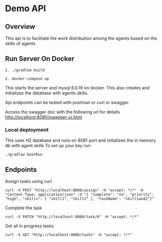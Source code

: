 # Demo API


## Overview  

This api is to facilitate the work distribution among the agents based on the skills of agents

## Run Server On Docker


```
1. ./gradlew build

2. docker-compose up
```

This starts the server and mysql 8.0.19 on docker.
This also creates and initializes the database with agents skills.

Api endpoints can be tested with postman or curl or swagger.

Access the swagger doc with the following url for details
[http://localhost:8080/swagger-ui.html](http://localhost:8080/swagger-ui.html)


### Local deployment

This uses H2 database and runs on 8081 port and initializes the in memory db with agent skills
To set up your key run:

```
./gradlew bootRun
```

## Endpoints



Assign tasks using curl
```
curl -X POST "http://localhost:8080/assign" -H "accept: */*" -H "Content-Type: application/json" -d "{ "complete": "no", "priority": "high", "skills": [ "skill1", "skill2" ], "taskName": "skill1and2"}"
```

Complete the task 
```
curl -X PATCH "http://localhost:8080/task/6" -H "accept: */*"
```

Get all in progress tasks
```
curl -X GET "http://localhost:8080/tasks" -H "accept: */*" 
```
